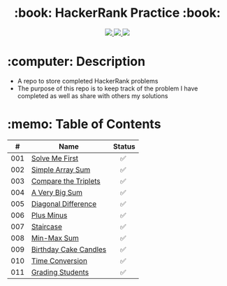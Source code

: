  <div align="center">
   <h1>:book: HackerRank Practice :book:</h1>
   <a href="http://steviecodes.com" target="_blank">
      <img src="https://img.shields.io/badge/-Portfolio_-darkgreen?style=for-the-badge&logo=medium"/>
   </a>
   <a href="https://www.linkedin.com/in/stevie-militello/" target="_blank">
      <img src="https://img.shields.io/badge/-Linkedin-blue?style=for-the-badge&``logo=Linkedin&logoColor=white">
   </a> 
   <a href="mailto:steviemilitello@gmail.com" target="_blank">
      <img src="https://img.shields.io/badge/-Email-c14438?style=for-the-badge&logo=Gmail&``logoColor=white">
   </a>
</div>

<h1>:computer: Description</h1>

- A repo to store completed HackerRank problems
- The purpose of this repo is to keep track of the problem I have completed as well as share with others my solutions

<h1>:memo: Table of Contents</h1>

| #   | Name                                                | Status                   |
| --- | --------------------------------------------------- | ------------------------ |
| 001 | [Solve Me First](001-solve-me-first.js)             | &emsp;:white_check_mark: |
| 002 | [Simple Array Sum](002-simple-array-sum.js)         | &emsp;:white_check_mark: |
| 003 | [Compare the Triplets](003-compare-the-triplets.js) | &emsp;:white_check_mark: |
| 004 | [A Very Big Sum](004-a-very-big-sum.js)             | &emsp;:white_check_mark: |
| 005 | [Diagonal Difference](005-diagonal-difference.js)   | &emsp;:white_check_mark: |
| 006 | [Plus Minus](006-plus-minus.js)                     | &emsp;:white_check_mark: |
| 007 | [Staircase](007-staircase.js)                       | &emsp;:white_check_mark: |
| 008 | [Min-Max Sum](008-min-max-sum.js)                   | &emsp;:white_check_mark: |
| 009 | [Birthday Cake Candles](009-birthday-cake-candles)  | &emsp;:white_check_mark: |
| 010 | [Time Conversion](010-time-conversion.js)           | &emsp;:white_check_mark: |
| 011 | [Grading Students](011-grading-students.js)         | &emsp;:white_check_mark: |
